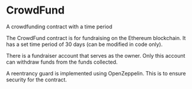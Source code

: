 # CrowdFund

A crowdfunding contract with a time period

The CrowdFund contract is for fundraising on the Ethereum blockchain. It has a set time period of 30 days (can be modified in code only).

There is a fundraiser account that serves as the owner. Only this account can withdraw funds from the funds collected.

A reentrancy guard is implemented using OpenZeppelin. This is to ensure security for the contract.

